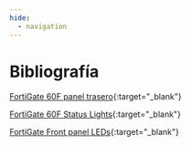 ```yaml
---
hide:
  - navigation
---
```


# Bibliografía

[FortiGate 60F panel trasero](https://www.fortinet.com/content/dam/fortinet/assets/data-sheets/fortigate-fortiwifi-60f-series.pdf#page=6){:target="_blank"}

[FortiGate 60F Status Lights](https://statuslights.com/statuslights.php?vendor=Fortinet&device=FortiGate-60F){:target="_blank"}

[FortiGate Front panel LEDs](https://docs.fortinet.com/document/fortigate-6000/hardware/fortigate-6000f-system-guide/912499/front-panel-leds){:target="_blank"}
